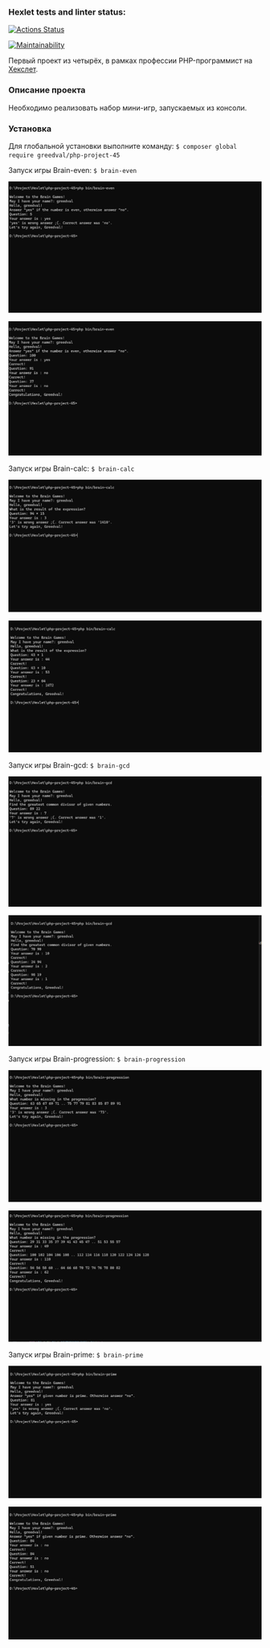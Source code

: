 ### Hexlet tests and linter status:
[![Actions Status](https://github.com/GreedVal/php-project-45/actions/workflows/hexlet-check.yml/badge.svg)](https://github.com/GreedVal/php-project-45/actions)

[![Maintainability](https://api.codeclimate.com/v1/badges/a9c0227cd7c803fd9223/maintainability)](https://codeclimate.com/github/GreedVal/php-project-45/maintainability)

Первый проект из четырёх, в рамках профессии PHP-программист на [Хекслет](https://ru.hexlet.io/professions/php).

### Описание проекта
Необходимо реализовать набор мини-игр, запускаемых из консоли.
### Установка
Для глобальной установки выполните команду:
`$ composer global require greedval/php-project-45`

Запуск игры Brain-even:
`$ brain-even`

![Alt text](/scrinshot/evenLoos.png?raw=true "Loss")

![Alt text](/scrinshot/evenWin.png?raw=true "Win")

Запуск игры Brain-calc:
`$ brain-calc`

![Alt text](/scrinshot/calcLoos.png?raw=true "Loss")

![Alt text](/scrinshot/calcWin.png?raw=true "Win")

Запуск игры Brain-gcd:
`$ brain-gcd`

![Alt text](/scrinshot/gcdLoos.png?raw=true "Loss")

![Alt text](/scrinshot/gcdWin.png?raw=true "Win")

Запуск игры Brain-progression:
`$ brain-progression`

![Alt text](/scrinshot/progLoos.png?raw=true "Loss")

![Alt text](/scrinshot/progWin.png?raw=true "Win")

Запуск игры Brain-prime:
`$ brain-prime`

![Alt text](/scrinshot/primeLoos.png?raw=true "Loss")

![Alt text](/scrinshot/primeWin.png?raw=true "Win")